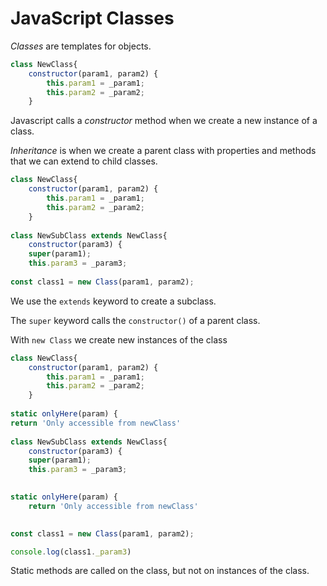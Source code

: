 # JavaScript Classes



_Classes_ are templates for objects.



```javascript
class NewClass{
    constructor(param1, param2) {
        this.param1 = _param1;
        this.param2 = _param2;
    }

```

Javascript calls a _constructor_ method when we create a new instance of a class.



_Inheritance_ is when we create a parent class with properties and methods that we can extend to child classes.



```javascript
class NewClass{
    constructor(param1, param2) {
        this.param1 = _param1;
        this.param2 = _param2;
    }
    
class NewSubClass extends NewClass{
    constructor(param3) {
    super(param1);
    this.param3 = _param3;
    
const class1 = new Class(param1, param2);
```

We use the `extends` keyword to create a subclass.

The `super` keyword calls the `constructor()` of a parent class.

With `new Class` we create new instances of the class





```javascript
class NewClass{
    constructor(param1, param2) {
        this.param1 = _param1;
        this.param2 = _param2;
    }
    
static onlyHere(param) {
return 'Only accessible from newClass'
    
class NewSubClass extends NewClass{
    constructor(param3) {
    super(param1);
    this.param3 = _param3;
    

static onlyHere(param) {
    return 'Only accessible from newClass'

    
const class1 = new Class(param1, param2);

console.log(class1._param3)
```

Static methods are called on the class, but not on instances of the class.

